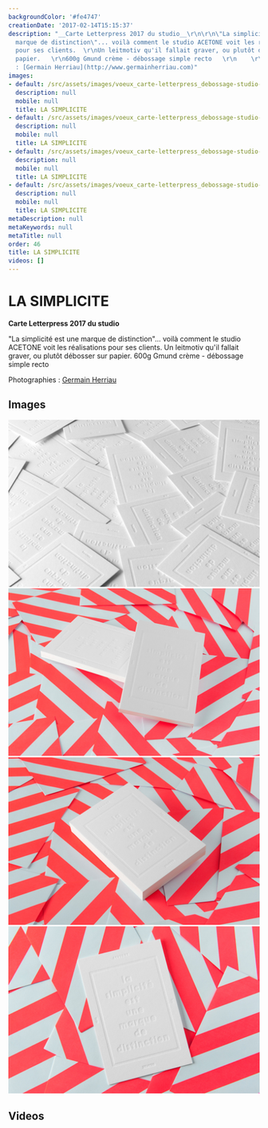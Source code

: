 ```yaml
---
backgroundColor: '#fe4747'
creationDate: '2017-02-14T15:15:37'
description: "__Carte Letterpress 2017 du studio__\r\n\r\n\"La simplicité est une
  marque de distinction\"... voilà comment le studio ACETONE voit les réalisations
  pour ses clients.  \r\nUn leitmotiv qu'il fallait graver, ou plutôt débosser sur
  papier.   \r\n600g Gmund crème - débossage simple recto   \r\n    \r\nPhotographies
  : [Germain Herriau](http://www.germainherriau.com)"
images:
- default: /src/assets/images/voeux_carte-letterpress_debossage-studio-acetone_4.jpg
  description: null
  mobile: null
  title: LA SIMPLICITE
- default: /src/assets/images/voeux_carte-letterpress_debossage-studio-acetone_2.jpg
  description: null
  mobile: null
  title: LA SIMPLICITE
- default: /src/assets/images/voeux_carte-letterpress_debossage-studio-acetone_3.jpg
  description: null
  mobile: null
  title: LA SIMPLICITE
- default: /src/assets/images/voeux_carte-letterpress_debossage-studio-acetone_1.jpg
  description: null
  mobile: null
  title: LA SIMPLICITE
metaDescription: null
metaKeywords: null
metaTitle: null
order: 46
title: LA SIMPLICITE
videos: []
---
```


# LA SIMPLICITE

__Carte Letterpress 2017 du studio__

"La simplicité est une marque de distinction"... voilà comment le studio ACETONE voit les réalisations pour ses clients.
Un leitmotiv qu'il fallait graver, ou plutôt débosser sur papier.
600g Gmund crème - débossage simple recto

Photographies : [Germain Herriau](http://www.germainherriau.com)

## Images

![LA SIMPLICITE](/src/assets/images/voeux_carte-letterpress_debossage-studio-acetone_4.jpg)
![LA SIMPLICITE](/src/assets/images/voeux_carte-letterpress_debossage-studio-acetone_2.jpg)
![LA SIMPLICITE](/src/assets/images/voeux_carte-letterpress_debossage-studio-acetone_3.jpg)
![LA SIMPLICITE](/src/assets/images/voeux_carte-letterpress_debossage-studio-acetone_1.jpg)

## Videos
